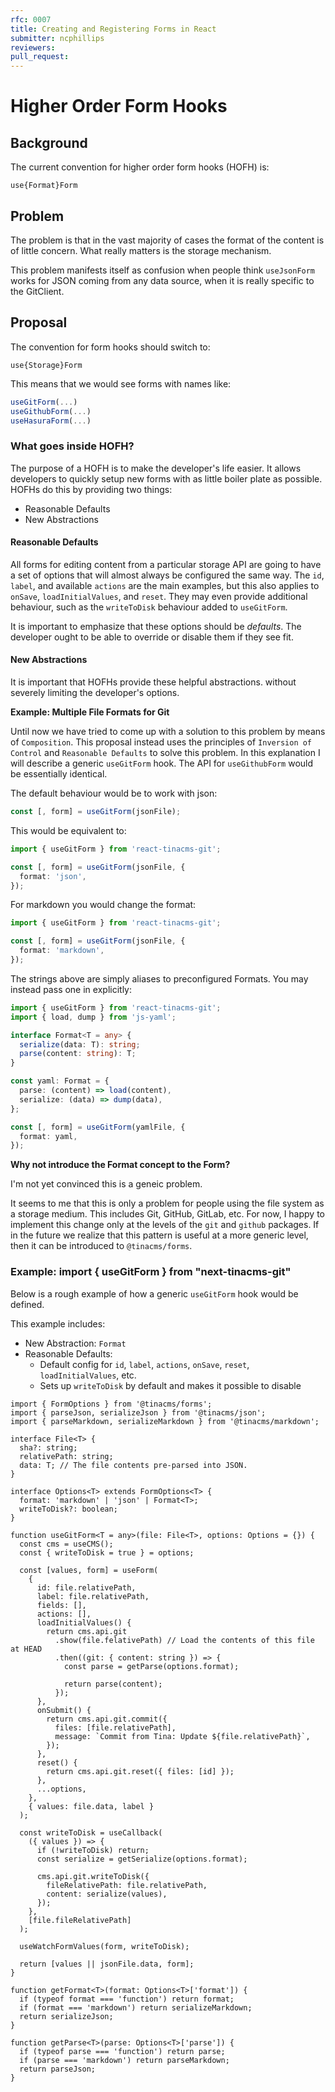 ```yaml
---
rfc: 0007
title: Creating and Registering Forms in React
submitter: ncphillips
reviewers:
pull_request:
---
```


# Higher Order Form Hooks

## Background

The current convention for higher order form hooks (HOFH) is:

```
use{Format}Form
```

## Problem

The problem is that in the vast majority of cases the format of the content is of little concern. What really matters is the storage mechanism.

This problem manifests itself as confusion when people think `useJsonForm` works for JSON coming from any data source, when it is really specific to the GitClient.

## Proposal

The convention for form hooks should switch to:

```
use{Storage}Form
```

This means that we would see forms with names like:

```ts
useGitForm(...)
useGithubForm(...)
useHasuraForm(...)
```

### What goes inside HOFH?

The purpose of a HOFH is to make the developer's life easier. It allows developers to quickly setup new forms with as little boiler plate as possible. HOFHs do this by providing two things:

- Reasonable Defaults
- New Abstractions

#### Reasonable Defaults

All forms for editing content from a particular storage API are going to have a set of options that will almost always be configured the same way. The `id`, `label`, and available `actions` are the main examples, but this also applies to `onSave`, `loadInitialValues`, and `reset`. They may even provide additional behaviour, such as the `writeToDisk` behaviour added to `useGitForm`.

It is important to emphasize that these options should be _defaults_. The developer ought to be able to override or disable them if they see fit.

#### New Abstractions

It is important that HOFHs provide these helpful abstractions. without severely limiting the developer's options.

**Example: Multiple File Formats for Git**

Until now we have tried to come up with a solution to this problem by means of `Composition`. This proposal instead uses the principles of `Inversion of Control` and `Reasonable Defaults` to solve this problem. In this explanation I will describe a generic `useGitForm` hook. The API for `useGithubForm` would be essentially identical.

The default behaviour would be to work with json:

```ts
const [, form] = useGitForm(jsonFile);
```

This would be equivalent to:

```ts
import { useGitForm } from 'react-tinacms-git';

const [, form] = useGitForm(jsonFile, {
  format: 'json',
});
```

For markdown you would change the format:

```ts
import { useGitForm } from 'react-tinacms-git';

const [, form] = useGitForm(jsonFile, {
  format: 'markdown',
});
```

The strings above are simply aliases to preconfigured Formats. You may instead pass one in explicitly:

```ts
import { useGitForm } from 'react-tinacms-git';
import { load, dump } from 'js-yaml';

interface Format<T = any> {
  serialize(data: T): string;
  parse(content: string): T;
}

const yaml: Format = {
  parse: (content) => load(content),
  serialize: (data) => dump(data),
};

const [, form] = useGitForm(yamlFile, {
  format: yaml,
});
```

**Why not introduce the Format concept to the Form?**

I'm not yet convinced this is a geneic problem.

It seems to me that this is only a problem for people using the file system as a storage medium. This includes Git, GitHub, GitLab, etc. For now, I happy to implement this change only at the levels of the `git` and `github` packages. If in the future we realize that this pattern is useful at a more generic level, then it can be introduced to `@tinacms/forms`.

### Example: import { useGitForm } from "next-tinacms-git"

Below is a rough example of how a generic `useGitForm` hook would be defined.

This example includes:

- New Abstraction: `Format`
- Reasonable Defaults:
  - Default config for `id`, `label`, `actions`, `onSave`, `reset`, `loadInitialValues`, etc.
  - Sets up `writeToDisk` by default and makes it possible to disable

```tsx
import { FormOptions } from '@tinacms/forms';
import { parseJson, serializeJson } from '@tinacms/json';
import { parseMarkdown, serializeMarkdown } from '@tinacms/markdown';

interface File<T> {
  sha?: string;
  relativePath: string;
  data: T; // The file contents pre-parsed into JSON.
}

interface Options<T> extends FormOptions<T> {
  format: 'markdown' | 'json' | Format<T>;
  writeToDisk?: boolean;
}

function useGitForm<T = any>(file: File<T>, options: Options = {}) {
  const cms = useCMS();
  const { writeToDisk = true } = options;

  const [values, form] = useForm(
    {
      id: file.relativePath,
      label: file.relativePath,
      fields: [],
      actions: [],
      loadInitialValues() {
        return cms.api.git
          .show(file.felativePath) // Load the contents of this file at HEAD
          .then((git: { content: string }) => {
            const parse = getParse(options.format);

            return parse(content);
          });
      },
      onSubmit() {
        return cms.api.git.commit({
          files: [file.relativePath],
          message: `Commit from Tina: Update ${file.relativePath}`,
        });
      },
      reset() {
        return cms.api.git.reset({ files: [id] });
      },
      ...options,
    },
    { values: file.data, label }
  );

  const writeToDisk = useCallback(
    ({ values }) => {
      if (!writeToDisk) return;
      const serialize = getSerialize(options.format);

      cms.api.git.writeToDisk({
        fileRelativePath: file.relativePath,
        content: serialize(values),
      });
    },
    [file.fileRelativePath]
  );

  useWatchFormValues(form, writeToDisk);

  return [values || jsonFile.data, form];
}

function getFormat<T>(format: Options<T>['format']) {
  if (typeof format === 'function') return format;
  if (format === 'markdown') return serializeMarkdown;
  return serializeJson;
}

function getParse<T>(parse: Options<T>['parse']) {
  if (typeof parse === 'function') return parse;
  if (parse === 'markdown') return parseMarkdown;
  return parseJson;
}
```
